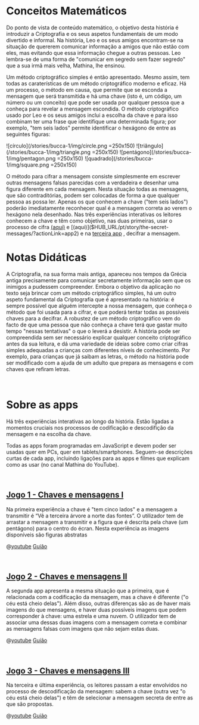 # Conceitos Matemáticos
Do ponto de vista de conteúdo matemático, o objetivo desta história é introduzir a Criptografia e os seus aspetos fundamentais de um modo divertido e informal. Na história, Leo e os seus amigos encontram-se na situação de quererem comunicar informação a amigos que não estão com eles, mas evitando que essa informação chegue a outras pessoas. Leo lembra-se de uma forma de "comunicar em segredo sem fazer segredo" que a sua irmã mais velha, Mathina, lhe ensinou.

Um método criptográfico simples é então apresentado. Mesmo assim, tem todas as caraterísticas de um método criptográfico moderno e eficaz. Há um processo, o método em causa, que permite que se esconda a mensagem que será transmitida e há uma chave (isto é, um código, um número ou um conceito) que pode ser usada por qualquer pessoa que a conheça para revelar a mensagem escondida. O método criptográfico usado por Leo e os seus amigos inclui a escolha da chave e para isso combinam ter uma frase que identifique uma determinada figura; por exemplo, "tem seis lados" permite identificar o hexágono de entre as
seguintes figuras:

![círculo](/stories/bucca-1/img/circle.png =250x150)
![triângulo](/stories/bucca-1/img/triangle.png =250x150)
![pentágono](/stories/bucca-1/img/pentagon.png =250x150)
![quadrado](/stories/bucca-1/img/square.png =250x150)

O método para cifrar a mensagem consiste simplesmente em escrever outras mensagens falsas parecidas com a verdadeira e desenhar uma figura diferente em cada mensagem. Nesta situação todas as mensagens, que são contraditórias, podem ser colocadas de forma a que qualquer pessoa as possa ler. Apenas os que conhecem a chave ("tem seis lados") poderão imediatamente reconhecer qual é a mensagem correta ao verem o hexágono nela desenhado. Nas três experiências interativas os leitores conhecem a chave e têm como objetivo, nas duas primeiras, usar o processo de cifra 
[(aqui)]($HUB_URL/pt/story/the-secret-messages/?actionLink=app1)
e 
[(aqui)]($HUB_URL/pt/story/the-secret-messages/?actionLink=app2)
e na
[terceira app]($HUB_URL/pt/story/the-secret-messages/?actionLink=app3)
, decifrar a mensagem.

# Notas Didáticas

A Criptografia, na sua forma mais antiga, apareceu nos tempos da Grécia antiga precisamente para comunicar secretamente informação sem que os inimigos a pudessem compreender. Embora o objetivo da aplicação no texto seja brincar com um método criptográfico simples, há um outro aspeto fundamental da Criptografia que é apresentado na história: é sempre possível que alguém intercepte a nossa mensagem, que conheça o método que foi usada para a cifrar, e que poderá tentar todas as possíveis chaves para a decifrar. A robustez de um método criptográfico vem do facto de que uma pessoa que não conheça a chave terá que gastar
muito tempo "nessas tentativas" o que o leverá a desistir. A história pode ser compreendida sem ser necessário explicar qualquer conceito criptográfico antes da sua leitura, e dá uma variedade de ideias sobre como criar cifras simples adequadas a crianças com diferentes níveis de conhecimento. Por exemplo, para crianças que já saibam as letras, o método na história pode ser modificado com a ajuda de um adulto que prepara as mensagens e com chaves que refiram letras.

&nbsp;

# Sobre as apps

Há três experiências interativas ao longo da história. Estão ligadas a momentos cruciais nos processos de codificação e descodifição da mensagem e na escolha da chave.

Todas as apps foram programadas em JavaScript e devem poder ser usadas quer em PCs, quer em tablets/smartphones.
Seguem-se descrições curtas de cada app, incluindo ligações para as apps e filmes que explicam como as usar (no canal Mathina do YouTube).

&nbsp;

## [Jogo 1 - Chaves e mensagens I]($HUB_URL/pt/story/mathina-and-the-secret-messages/?actionLink=app1)

Na primeira experiência a chave é "tem cinco lados" e a mensagem a transmitir é “Vê a terceira árvore a norte das fontes”.  O utilizador tem de arrastar a mensagem a transmitir e a figura que é descrita pela chave (um pentágono) para o centro do écran. Nesta experiência as imagens disponíveis são figuras abstratas

@[youtube](v5bwEKkhqc0?_align-center_&hl=pt&cc_lang_pref=pt&cc=1)
[Guião](/stories/bucca-1/transcripts/Script1-pt.pdf)

&nbsp;

## [Jogo 2 - Chaves e mensagens II]($HUB_URL/pt/story/mathina-and-the-secret-messages/?actionLink=app2)

A segunda app apresenta a mesma situação que a primeira, que é relacionada com a codificação da mensagem, mas a chave é diferente ("o céu está cheio delas"). Além disso, outras diferenças são as de haver mais imagens do que mensagens, e haver duas possíveis imagens que podem corresponder à chave: uma estrela e uma nuvem. O utilizador tem de associar uma dessas duas imagens com a mensagem correta e combinar as mensagens falsas com imagens que não sejam estas duas.

@[youtube](Kh3v55aMQfk?_align-center_&hl=pt&cc_lang_pref=pt&cc=1)
[Guião](/stories/bucca-1/transcripts/Script1-pt.pdf)

&nbsp;

## [Jogo 3 - Chaves e mensagens III]($HUB_URL/pt/story/mathina-and-the-secret-messages/?actionLink=app3)

Na terceira e última experiência, os leitores passam a estar envolvidos no processo de descodificação da mensagem: sabem a chave (outra vez "o céu está cheio delas") e têm de selecionar a mensagem secreta de entre as que são propostas.

@[youtube](p2ehDaFkRFk?_align-center_&hl=pt&cc_lang_pref=pt&cc=1)
[Guião](/stories/bucca-1/transcripts/Script1-pt.pdf)

&nbsp;